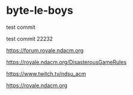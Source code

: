 # byte-le-boys

test commit

test commit 22232

https://forum.royale.ndacm.org

https://royale.ndacm.org/DisasterousGameRules

https://www.twitch.tv/ndsu_acm

https://royale.ndacm.org